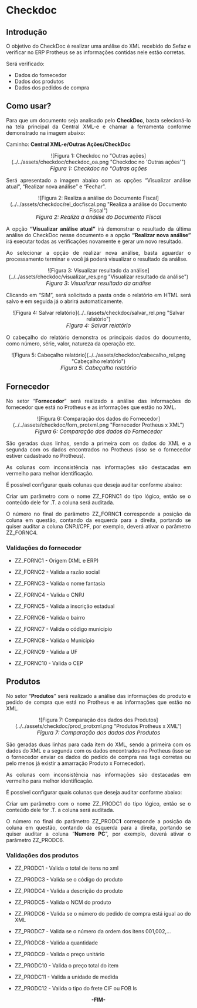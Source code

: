 <style>
    p{
        text-align: justify;
    }
    span{
        font-style: italic; 
        font-size: 15px;
    }
    #green{
        background-color: #16F529;
    }
    #red{
        background-color: red;
    }
    #yellow{
        background-color: yellow;
    }
</style>

# Checkdoc

## Introdução

O objetivo do CheckDoc é realizar uma análise do XML recebido do Sefaz e verificar no ERP Protheus se as informações contidas nele estão corretas.

Será verificado:

- Dados do fornecedor
- Dados dos produtos
- Dados dos pedidos de compra

## Como usar?

Para que um documento seja analisado pelo **CheckDoc**, basta selecioná-lo na tela principal da Central XML-e e chamar a ferramenta conforme demonstrado na imagem abaixo:

Caminho: **Central XML-e/Outras Ações/CheckDoc**

<center>![Figura 1: Checkdoc no "Outras ações](../../assets/checkdoc/checkdoc_oa.png "Checkdoc no 'Outras ações'")
<br><span>Figura 1: Checkdoc no "Outras ações</span><br></center>

Será apresentado a imagem abaixo com as opções “Visualizar análise atual”, “Realizar nova análise” e “Fechar”.

<center>![Figura 2: Realiza a análise do Documento Fiscal](../../assets/checkdoc/rel_docfiscal.png "Realiza a análise do Documento Fiscal")
<br><span>Figura 2: Realiza a análise do Documento Fiscal</span><br></center>

A opção **“Visualizar análise atual”** irá demonstrar o resultado da última análise do CheckDoc nesse documento e a opção **“Realizar nova análise”** irá executar todas as verificações novamente e gerar um novo resultado.

Ao selecionar a opção de realizar nova análise, basta aguardar o processamento terminar e você já poderá visualizar o resultado da análise.

<center>![Figura 3: Visualizar resultado da análise](../../assets/checkdoc/visualizar_res.png "Visualizar resultado da análise")
<br><span>Figura 3: Visualizar resultado da análise</span><br></center>

Clicando em “SIM”, será solicitado a pasta onde o relatório em HTML será salvo e em seguida já o abrirá automaticamente.

<center>![Figura 4: Salvar relatório](../../assets/checkdoc/salvar_rel.png "Salvar relatório")
<br><span>Figura 4: Salvar relatório</span><br></center>

O cabeçalho do relatório demonstra os principais dados do documento, como número, série, valor, natureza da operação etc.

<center>![Figura 5: Cabeçalho relatório](../../assets/checkdoc/cabecalho_rel.png "Cabeçalho relatório")
<br><span>Figura 5: Cabeçalho relatório</span><br></center>

## Fornecedor

No setor “**Fornecedor**” será realizado a análise das informações do fornecedor que está no Protheus e as informações que estão no XML.

<center>![Figura 6: Comparação dos dados do Fornecedor](../../assets/checkdoc/forn_protxml.png "Fornecedor Protheus x XML")
<br><span>Figura 6: Comparação dos dados do Fornecedor</span><br></center>

São geradas duas linhas, sendo a primeira com os dados do XML e a segunda com os dados encontrados no Protheus (isso se o fornecedor estiver cadastrado no Protheus).

As colunas com inconsistência nas informações são destacadas em vermelho para melhor identificação.

É possível configurar quais colunas que deseja auditar conforme abaixo:

Criar um parâmetro com o nome ZZ\_FORNC1 do tipo lógico, então se o conteúdo dele for .T. a coluna será auditada.

O número no final do parâmetro ZZ\_FORNC**1** corresponde a posição da coluna em questão, contando da esquerda para a direita, portando se quiser auditar a coluna CNPJ/CPF, por exemplo, deverá ativar o parâmetro ZZ\_FORNC4.

### Validações do fornecedor

- ZZ\_FORNC1  - Origem (XML e ERP)

- ZZ\_FORNC2  - Valida a razão social

- ZZ\_FORNC3  - Valida o nome fantasia

- ZZ\_FORNC4  - Valida o CNPJ

- ZZ\_FORNC5  - Valida a inscrição estadual

- ZZ\_FORNC6  - Valida o bairro

- ZZ\_FORNC7  - Valida o código município

- ZZ\_FORNC8  - Valida o Município

- ZZ\_FORNC9  - Valida a UF

- ZZ\_FORNC10 - Valida o CEP

## Produtos

No setor “**Produtos**” será realizado a análise das informações do produto e pedido de compra que está no Protheus e as informações que estão no XML.

<center>![Figura 7: Comparação dos dados dos Produtos](../../assets/checkdoc/prod_protxml.png "Produtos Protheus x XML")
<br><span>Figura 7: Comparação dos dados dos Produtos</span><br></center>

São geradas duas linhas para cada item do XML, sendo a primeira com os dados do XML e a segunda com os dados encontrados no Protheus (isso se o fornecedor enviar os dados do pedido de compra nas tags corretas ou pelo menos já existir a amarração Produto x Fornecedor).

As colunas com inconsistência nas informações são destacadas em vermelho para melhor identificação.

É possível configurar quais colunas que deseja auditar conforme abaixo:

Criar um parâmetro com o nome ZZ\_PRODC1 do tipo lógico, então se o conteúdo dele for .T. a coluna será auditada.

O número no final do parâmetro ZZ\_PRODC**1** corresponde a posição da coluna em questão, contando da esquerda para a direita, portando se quiser auditar a coluna “**Numero PC**”, por exemplo, deverá ativar o parâmetro ZZ\_PRODC6.

### Validações dos produtos

- ZZ\_PRODC1   - Valida o total de itens no xml

- ZZ\_PRODC3   - Valida se o código do produto

- ZZ\_PRODC4   - Valida a descrição do produto 

- ZZ\_PRODC5   - Valida o NCM do produto 

- ZZ\_PRODC6   - Valida se o número do pedido de compra está igual ao do XML

- ZZ\_PRODC7   - Valida se o número da ordem dos itens 001,002,...

- ZZ\_PRODC8   - Valida a quantidade

- ZZ\_PRODC9   - Valida o preço unitário

- ZZ\_PRODC10  - Valida o preço total do item 

- ZZ\_PRODC11  - Valida a unidade de medida

- ZZ\_PRODC12  - Valida o tipo do frete CIF ou FOB
ls
<div style="text-align: center; font-weight: bold;">-FIM-</div>